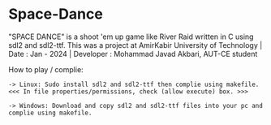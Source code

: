 # Space-Dance
"SPACE DANCE" is a shoot 'em up game like River Raid written in C using sdl2 and sdl2-ttf.
This was a project at AmirKabir University of Technology | Date : Jan - 2024 | Developer : Mohammad Javad Akbari, AUT-CE student


How to play / complie:

	-> Linux: Sudo install sdl2 and sdl2-ttf then complie using makefile.
	<<< In file properties/permissions, check (allow execute) box. >>>

	-> Windows: Download and copy sdl2 and sdl2-ttf files into your pc and complie using makefile.
